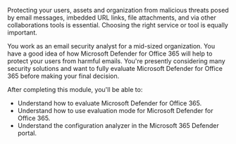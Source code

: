 Protecting your users, assets and organization from malicious threats posed by email messages, imbedded URL links, file attachments, and via other collaborations tools is essential.  Choosing the right service or tool is equally important.

You work as an email security analyst for a mid-sized organization.  You have a good idea of how Microsoft Defender for Office 365 will help to protect your users from harmful emails.  You're presently considering many security solutions and want to fully evaluate Microsoft Defender for Office 365 before making your final decision.  

After completing this module, you'll be able to:

- Understand how to evaluate Microsoft Defender for Office 365.
- Understand how to use evaluation mode for Microsoft Defender for Office 365.
- Understand the configuration analyzer in the Microsoft 365 Defender portal.

